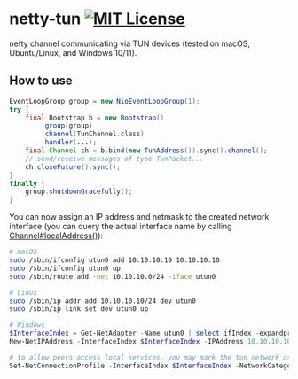 # netty-tun [![MIT License](https://img.shields.io/badge/license-MIT-blue)](https://opensource.org/licenses/MIT)

netty channel communicating via TUN devices (tested on macOS, Ubuntu/Linux, and Windows 10/11).

## How to use

```java
EventLoopGroup group = new NioEventLoopGroup(1);
try {
    final Bootstrap b = new Bootstrap()
        .group(group)
        .channel(TunChannel.class)
        .handler(...);
    final Channel ch = b.bind(new TunAddress()).sync().channel();
    // send/receive messages of type TunPacket...
    ch.closeFuture().sync();
}
finally {
    group.shutdownGracefully();
}
```

You can now assign an IP address and netmask to the created network interface (you can query the
actual interface name by
calling [Channel#localAddress()](https://netty.io/4.1/api/io/netty/channel/Channel.html#localAddress--)):

```bash
# macOS
sudo /sbin/ifconfig utun0 add 10.10.10.10 10.10.10.10
sudo /sbin/ifconfig utun0 up
sudo /sbin/route add -net 10.10.10.0/24 -iface utun0

# Linux
sudo /sbin/ip addr add 10.10.10.10/24 dev utun0
sudo /sbin/ip link set dev utun0 up
```

```powershell
# Windows
$InterfaceIndex = Get-NetAdapter -Name utun0 | select ifIndex -expandproperty ifIndex
New-NetIPAddress -InterfaceIndex $InterfaceIndex -IPAddress 10.10.10.10 -PrefixLength 24

# to allow peers access local services, you may mark the tun network as "private"
Set-NetConnectionProfile -InterfaceIndex $InterfaceIndex -NetworkCategory "Private"
```
